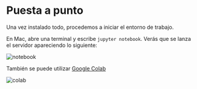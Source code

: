 # Puesta a punto


Una vez instalado todo, procedemos a iniciar el entorno de trabajo.

En Mac, abre una terminal y escribe ```jupyter notebook```. Verás que se lanza el servidor apareciendo lo siguiente:

![notebook](https://datacarpentry.org/python-ecology-lesson-es/fig/00_3_jupyter_blank_notebook.png)

También se puede utilizar [Google Colab](https://colab.research.google.com/)

![colab](https://lh3.googleusercontent.com/-U942LFFpDZI/X7w30iDAXkI/AAAAAAAALA4/oVaylpfkynAGhOe7k40ZNP1cwSRYixeRQCNcBGAsYHQ/w1280-h800/screenshot.png)
